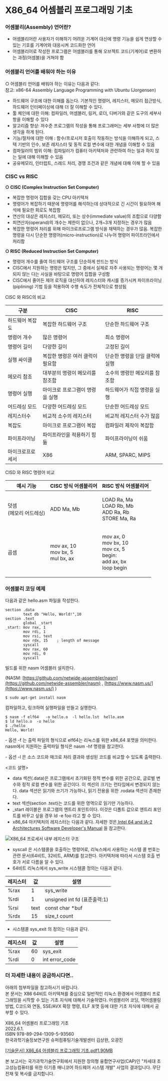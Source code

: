 # X86\_64 어셈블리 프로그래밍 기초

### 어셈블리(Assembly) 언어란?

* 어셈블리어란 사용자가 이해하기 어려운 기계어 대신에 명령 기능을 쉽게 연상할 수 있는 기호를 기계어와 대응시켜 코드화한 언어
* 어셈블리어로 작성한 프로그램은 어셈블러를 통해 오브젝트 코드(기계어)로 변환하는 과정(어셈블)을 거쳐야 함

### 어셈블리 언어를 배워야 하는 이유

○ 어셈블리 언어를 배워야 하는 이유는 다음과 같다: \
&#x20; 참고: x86-64 Assembly Language Programming with Ubuntu (Jorgensen)

* 하드웨어 구조에 대한 이해를 돕는다. 기본적인 명령어, 레지스터, 메모리 접근방식, 하드웨어 인터페이싱에 대해 더 잘 이해할 수 있다.
* 툴 체인에 대한 이해: 컴파일러, 어셈블러, 링커, 로더, 디버거와 같은 도구의 세부사항을 이해할 수 있다
* 알고리즘 향상: 저수준 프로그램의 작성을 통해 프로그래머는 세부 사항에 더 많은 생각을 하게 된다.
* 기능/절차에 대한 이해 : 함수/프로시저 호출이 작동하는 방식을 이해하게 되고, 스텍 기반의 인수, 보존 레지스터 및 동적 로컬 변수에 대한 개념을 이해할 수 있음
* 컴파일러의 범위 이해: 컴파일러가 컴퓨터 아키텍처와 관련하여 하는 일과 하지 않는 일에 대해 이해할 수 있음
* 공유메모리, 인터럽트, 스레드 처리, 경쟁 조건과 같은 개념에 대해 이해 할 수 있음

### &#x20;CISC vs RISC

**○ CISC (Complex Instruction Set Computer)**

* 복잡한 명령어 집합을 갖는 CPU 아키텍처
* 명령어가 복잡하기 때문에 명령어를 해석하는데 상대적으로 긴 시간이 필요하며 해석에 필요한 회로도 복잡함
* 연산의 대상은 레지스터, 메모리, 또는 상수(immediate value)의 조합으로 다양함
* 피연산자(operand)의 개수는 제한이 없으나, 2개\~3개 지정하는 경우가 많음
* 복잡한 명령어 처리를 위해 마이크로프로그램 방식을 채택하는 경우가 많음. 복잡한 명령을 다시 단순한 명령어(micro-instruction)로 나누어 명령어 파이프라인에서 처리함

&#x20;

**○ RISC (Reduced Instruction Set Computer)**

* 명령어 개수를 줄여 하드웨어 구조를 단순하게 만드는 방식
* CISC에서 지원하는 명령은 많지만, 그 중에서 실제로 자주 사용되는 명령어는 몇 개 되지 않는 다는 사실을 바탕으로 명령어 집합을 구성함
* CISC에서 줄어든 제어 로직을 대신하여 레지스터와 캐시를 증가시켜 파이프라이닝(piplining) 기법 등을 적용하여 수행 속도가 전체적으로 향상됨

CISC 와 RISC의 비교

| **구분**   | **CISC**           | **RISC**          |
| -------- | ------------------ | ----------------- |
| 하드웨어 복잡도 | 복잡한 하드웨어 구조        | 단순한 하드웨어 구조       |
| 명령어 개수   | 많은 명령어             | 최소 명령어            |
| 명령어 길이   | 다양한 길이             | 고정된 길이            |
| 실행 싸이클   | 복잡한 명령은 여러 클럭이 필요함 | 단순한 명령을 단일 클럭에 실행 |
| 메모리 참조   | 대부분의 명령이 메모리를 참조함  | 소수의 명령만 메모리를 참조함  |
| 명령어 실행   | 마이크로 프로그램이 명령을 실행  | 하드웨어가 직접 명령을 실행   |
| 어드레싱 모드  | 다양한 어드레싱 모드        | 단순한 어드레싱 모드       |
| 레지스터수    | 비교적 소수의 레지스터       | 비교적 레지스터 수가 많음    |
| 복잡도      | 마이크로 프로그램이 복잡      | 컴파일러 제작이 복잡함      |
| 파이프라이닝   | 파이프라인을 적용하기 힘듦     | 파이프라이닝이 쉬움        |
| 마이크로프로세서 | X86                | ARM, SPARC, MIPS  |

&#x20;

CISD 와 RISC 명령어 비교

| 예시 기능                   | CISC 방식 어셈블리어                                | RISC 방식 어셈블리어                                                                     |
| ----------------------- | -------------------------------------------- | --------------------------------------------------------------------------------- |
| <p>덧셈<br>(메모리 어드레싱)</p> | ADD Ma, Mb                                   | <p>LOAD Ra, Ma<br>LOAD Rb, Mb<br>ADD Ra, Rb<br>STORE Ma, Ra</p>                   |
| 곱셈                      | <p>mov ax, 10<br>mov bx, 5<br>mul bx, ax</p> | <p>mov ax, 0<br>mov bx, 10<br>mov cx, 5<br>begin:<br>add ax, bx<br>loop begin</p> |

&#x20;

### 어셈블리 코딩 예제

다음과 같은 hello.asm 파일을 작성한다.&#x20;

```
section .data
        text db "Hello, World!",10
section .text
        global _start
_start: mov rax, 1
        mov rdi, 1
        mov rsi, text
        mov rdx, 15    ; length of message
        syscall
        mov rax, 60
        mov rdi, 0
        syscall
```

&#x20;

빌드를 위한 nasm 어셈블러 설치한다.

&#x20;  (NASM: [https://github.com/netwide-assembler/nasm](https://github.com/netwide-assembler/nasm) , [https://www.nasm.us/](https://www.nasm.us/) )

```
$ sudo apt-get install nasm
```

컴파일하고, 링크하여 실행파일을 만들고 실행한다.

```
$ nasm -f elf64   -o hello.o  -l hello.lst  hello.asm 
$ ld hello.o  -o hello
$ ./hello 
Hello, World!
```

\- 옵션 -f 는 출력 파일의 형식으로 elf64는 리눅스를 위한 x86\_64 포맷을 의미한다. nasm에서 지원하는 출력파일 형식은 nasm -hf 명령을 참고한다.

\- 옵션 -l 은 소스 코드와 매크로 처리 결과와 생성된 코드를 비교할 수 있도록 출력한다.

&#x20;

<코드 설명>

* data 섹션(.data)은 프로그램에서 초기화된 정적 변수를 위한 공간으로, 글로벌 변수와 정적 로컬 변수를 위한 공간이다. 이 섹션의 크기는 런타임에서 변경되지 않는다. data 섹션은 읽기와 쓰기가 가능하나, 읽기 전용을 위한 .rodata 섹션이 존재한다. &#x20;
* text 섹션(section .text)는 코드를 위한 영역으로 읽기만 가능하다.&#x20;
* &#x20;\_start 레이블은 프로그램의 엔트리 포인트이다. 이것은 디폴트 값으로 엔트리 포인트를 바꾸고 싶을 경우 ld -e foo 라고 할 수 있다.
* x86\_64 아키텍처의 레지스터는 다음과 같다. 자세한 것은[ Intel 64 and IA-2 Architectures Software Developer's Manual](https://www.intel.com/content/www/us/en/developer/articles/technical/intel-sdm.html) 을 참고한다.

![](https://blog.kakaocdn.net/dn/bhzF28/btrDQfRUgxP/0Xmdn0h1lkHC4wMQmXbF61/img.png)X86\_64 프로세서 내부 레지스터 구조

* syscall 은 시스템콜을 호출하는 명령어로, 리눅스에서 사용하는 시스템 콜 번호는 관련 문서(64비트, 32비트, ARM)를 참고한다. 아키텍처에 따라서 시스템 호출 번호가 서로 다름을 알 수 있다.
* 64비트 리눅스에서 sys\_write 시스템콜 정의는 다음과 같다.

| 레지스터 | 값    | 설명                       |
| ---- | ---- | ------------------------ |
| %rax | 1    | sys\_write               |
| %rdi | 1    | unsigned int fd (표준출력:1) |
| %rsi | text | const char \*buf         |
| %rdx | 15   | size\_t count            |

* 시스템콜 sys\_exit 의 정의는 다음과 같다.

| 레지스터 | 값  | 설명              |
| ---- | -- | --------------- |
| %rax | 60 | sys\_exit       |
| %rdi | 0  | int error\_code |

&#x20;

&#x20;

&#x20;

### 더 자세한 내용이 궁금하시다면..

아래의 첨부파일을 참고하시기 바랍니다. \
&#x20; 본 문서는 X86 64비트 아키텍쳐를 중심으로 일반적인 리눅스 환경에서 어셈블리 프로그래밍을 시작할 수 있는 기초 지식에 대해서 기술하였다.  어셈블리어 코딩, 역어셈블링 방법, C코드와 연동, SSE/AVX 확장 명령, ELF 포맷 등에 대한 기초 지식에 대해서 공부할 수 있다.

&#x20;

X86\_64 어셈블리 프로그래밍 기초\
2022.6.1.\
ISBN  978-89-294-1309-5-93560\
한국과학기술정보연구원  슈퍼컴퓨팅기술개발센터 김상완, 오광진

[\[기술문서\] X86\_64 어셈블리 프로그래밍 기초.pdf1.90MB](https://blog.kakaocdn.net/dn/QZ53S/btrDKLeaB2F/DSD1ijThg95KOvPITkRSNK/\[%EA%B8%B0%EC%88%A0%EB%AC%B8%EC%84%9C]%20X86\_64%20%EC%96%B4%EC%85%88%EB%B8%94%EB%A6%AC%20%ED%94%84%EB%A1%9C%EA%B7%B8%EB%9E%98%EB%B0%8D%20%EA%B8%B0%EC%B4%88.pdf?attach=1\&knm=tfile.pdf)



본 보고서는 국가과학기술연구회에서 지원한 창의형 융합연구사업(CAP)인 "차세대 초고성능컴퓨터를 위한 이기종 매니코어 하드웨어 시스템 개발" 사업의 결과입니다. 무단전재 및 복사를 금지합니다.
